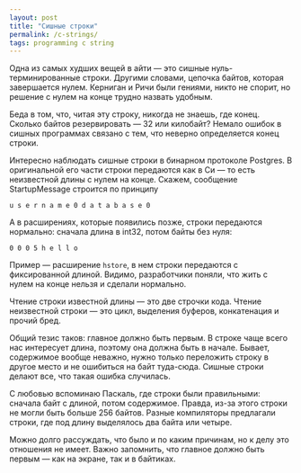 ```yaml
---
layout: post
title: "Сишные строки"
permalink: /c-strings/
tags: programming c string
---
```


Одна из самых худших вещей в айти — это сишные нуль-терминированные
строки. Другими словами, цепочка байтов, которая завершается нулем. Керниган и
Ричи были гениями, никто не спорит, но решение с нулем на конце трудно назвать
удобным.

Беда в том, что, читая эту строку, никогда не знаешь, где конец. Сколько байтов
резервировать — 32 или килобайт? Немало ошибок в сишных программах связано с
тем, что неверно определяется конец строки.

Интересно наблюдать сишные строки в бинарном протоколе Postgres. В оригинальной
его части строки передаются как в Си — то есть неизвестной длины с нулем на
конце. Скажем, сообщение StartupMessage строится по принципу

~~~text
u s e r n a m e 0 d a t a b a s e 0
~~~

А в расширениях, которые появились позже, строки передаются нормально: сначала
длина в int32, потом байты без нуля:

~~~text
0 0 0 5 h e l l o
~~~

Пример — расширение `hstore`, в нем строки передаются с фиксированной
длиной. Видимо, разработчики поняли, что жить с нулем на конце нельзя и сделали
нормально.

Чтение строки известной длины — это две строчки кода. Чтение неизвестной строки
— это цикл, выделения буферов, конкатенация и прочий бред.

Общий тезис таков: главное должно быть первым. В строке чаще всего нас
интересует длина, поэтому она должна быть в начале. Бывает, содержимое вообще
неважно, нужно только переложить строку в другое место и не ошибиться на байт
туда-сюда. Сишные строки делают все, что такая ошибка случилась.

С любовью вспоминаю Паскаль, где строки были правильными: сначала байт с длиной,
потом содержимое. Правда, из-за этого строки не могли быть больше 256
байтов. Разные компиляторы предлагали строки, где под длину выделялось два байта
или четыре.

Можно долго рассуждать, что было и по каким причинам, но к делу это отношения не
имеет. Важно запомнить, что главное должно быть первым — как на экране, так и в
байтиках.
